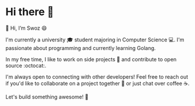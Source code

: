 # Hi there 👋

👋 Hi, I’m Swoz 😄

I'm currently a university 🎓 student majoring in Computer Science 💻. I'm passionate about programming and currently learning Golang.

In my free time, I like to work on side projects :hammer: and contribute to open source :octocat:.

I'm always open to connecting with other developers! Feel free to reach out if you'd like to collaborate on a project together 🤝 or just chat over coffee ☕.

Let's build something awesome! 🚀

<!---
- 👋 Hi, I’m @SwozV
- 👀 I’m interested in ...
- 🌱 I’m currently learning ...
- 💞️ I’m looking to collaborate on ...
- 📫 How to reach me ...
--->
<!---
SwozV/SwozV is a ✨ special ✨ repository because its `README.md` (this file) appears on your GitHub profile.
You can click the Preview link to take a look at your changes.
--->

